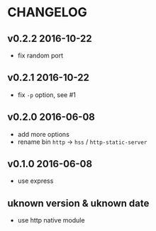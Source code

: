 # CHANGELOG

## v0.2.2 2016-10-22
- fix random port

## v0.2.1 2016-10-22
- fix `-p` option, see #1

## v0.2.0 2016-06-08
- add more options
- rename bin `http` -> `hss` / `http-static-server`

## v0.1.0 2016-06-08
- use express

## uknown version & uknown date
- use http native module